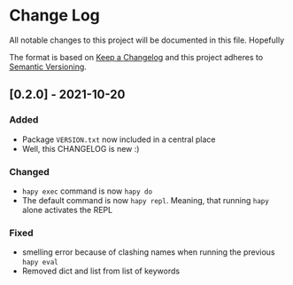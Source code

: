 # Change Log
All notable changes to this project will be documented in this file. Hopefully

The format is based on [Keep a Changelog](http://keepachangelog.com/)
and this project adheres to [Semantic Versioning](http://semver.org/).

## [0.2.0] - 2021-10-20

### Added
- Package `VERSION.txt` now included in a central place
- Well, this CHANGELOG is new :)

### Changed
- `hapy exec` command is now `hapy do`
- The default command is now `hapy repl`. Meaning, that running `hapy` alone activates the REPL

### Fixed
- smelling error because of clashing names when running the previous `hapy eval`
- Removed dict and list from list of keywords

